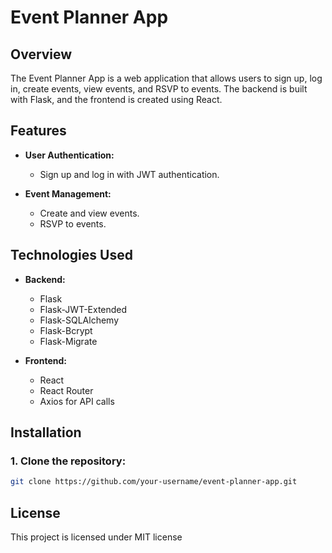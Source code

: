# Event Planner App

## Overview

The Event Planner App is a web application that allows users to sign up, log in, create events, view events, and RSVP to events. The backend is built with Flask, and the frontend is created using React.

## Features

- **User Authentication:**
  - Sign up and log in with JWT authentication.
  
- **Event Management:**
  - Create and view events.
  - RSVP to events.

## Technologies Used

- **Backend:**
  - Flask
  - Flask-JWT-Extended
  - Flask-SQLAlchemy
  - Flask-Bcrypt
  - Flask-Migrate

- **Frontend:**
  - React
  - React Router
  - Axios for API calls

## Installation

### 1. Clone the repository:

```bash
git clone https://github.com/your-username/event-planner-app.git
```
## License
This project is licensed under MIT license
